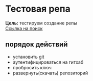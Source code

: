 # Тестовая репа  

__Цель:__ тестируем создание репы  
[Ссылка на поиск](yandex.ru)  

## порядок действий
- установить git  
- аутентифицироваться на гитхаб  
- пробросить ключ  
- развернуть(скачать) репозиторий  
